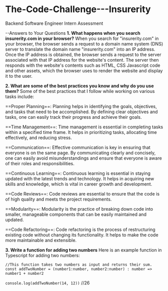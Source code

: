 # The-Code-Challenge---Insurerity
Backend Software Engineer Intern Assessment

--Answers to Your Questions
**1. What happens when you search insurerity.com in your browser?**
When you search for "insurerity.com" in your browser, the browser sends a request to a domain name system (DNS) server to translate the domain name "insurerity.com" into an IP address. Once the IP address is obtained, the browser sends a request to the server associated with that IP address for the website's content. The server then responds with the website's contents such as HTML, CSS Javascript code and other assets, which the browser uses to render the website and display it to the user.

**2. What are some of the best practices you know and why do you use them?**
Some of the best practices that I follow while working on various tasks include:

==Proper Planning==: Planning helps in identifying the goals, objectives, and tasks that need to be accomplished. By defining clear objectives and tasks, one can easily track their progress and achieve their goals.

==Time Management==: Time management is essential in completing tasks within a specified time frame. It helps in prioritizing tasks, allocating time effectively, and reducing stress.

==Communication==: Effective communication is key in ensuring that everyone is on the same page. By communicating clearly and concisely, one can easily avoid misunderstandings and ensure that everyone is aware of their roles and responsibilities.

==Continuous Learning==: Continuous learning is essential in staying updated with the latest trends and technology. It helps in acquiring new skills and knowledge, which is vital in career growth and development.

==Code Reviews==: Code reviews are essential to ensure that the code is of high quality and meets the project requirements.

==Modularity==: Modularity is the practice of breaking down code into smaller, manageable components that can be easily maintained and updated.

==Code Refactoring==: Code refactoring is the process of restructuring existing code without changing its functionality. It helps to make the code more maintainable and extensible.

**3. Write a function for adding two numbers**
Here is an example function in Typescript for adding two numbers:

`//This function takes two numbers as input and returns their sum.`
`const addTwoNumber = (number1:number, number2:number) : number => number1 + number2`

`console.log(addTwoNumber(14, 12))`  //26



